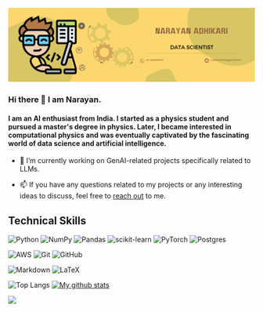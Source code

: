 
![Alt text](https://raw.githubusercontent.com/adhikarinarayan/adhikarinarayan/main/Yellow%20and%20Green%20Illustration%20Personal%20LinkedIn%20Banner.png 'title')

### Hi there 👋 I am Narayan. 
#### I am an AI enthusiast from India. I started as a physics student and pursued a master's degree in physics. Later, I became interested in computational physics and was eventually captivated by the fascinating world of data science and artificial intelligence.

- 🔭 I’m currently working on GenAI-related projects specifically related to LLMs.
  
- 📫 If you have any questions related to my projects or any interesting ideas to discuss, feel free to [reach out](mailto:n.adhikari2010@gmail.com) to me.


## Technical Skills

![Python](https://img.shields.io/badge/python-3670A0?style=for-the-badge&logo=python&logoColor=ffdd54)
![NumPy](https://img.shields.io/badge/numpy-%23013243.svg?style=for-the-badge&logo=numpy&logoColor=white)
![Pandas](https://img.shields.io/badge/pandas-%23150458.svg?style=for-the-badge&logo=pandas&logoColor=white)
![scikit-learn](https://img.shields.io/badge/scikit--learn-%23F7931E.svg?style=for-the-badge&logo=scikit-learn&logoColor=white)
![PyTorch](https://img.shields.io/badge/PyTorch-%23EE4C2C.svg?style=for-the-badge&logo=PyTorch&logoColor=white)
![Postgres](https://img.shields.io/badge/postgres-%23316192.svg?style=for-the-badge&logo=postgresql&logoColor=white)

![AWS](https://img.shields.io/badge/AWS-%23FF9900.svg?style=for-the-badge&logo=amazon-aws&logoColor=white)
![Git](https://img.shields.io/badge/git-%23F05033.svg?style=for-the-badge&logo=git&logoColor=white)
![GitHub](https://img.shields.io/badge/github-%23121011.svg?style=for-the-badge&logo=github&logoColor=white)


![Markdown](https://img.shields.io/badge/markdown-%23000000.svg?style=for-the-badge&logo=markdown&logoColor=white)
![LaTeX](https://img.shields.io/badge/latex-%23008080.svg?style=for-the-badge&logo=latex&logoColor=white)

![Top Langs](https://github-readme-stats.vercel.app/api/top-langs/?username=adhikarinarayan&langs_count=5&show_icons=true&theme=dracula)
[![My github stats](https://github-readme-stats.vercel.app/api?username=adhikarinarayan&show_icons=true&theme=radical)](https://github.com/adhikarinarayan)


![](https://komarev.com/ghpvc/?username=adhikarinarayan&color=green)

<!--
**adhikarinarayan/adhikarinarayan** is a ✨ _special_ ✨ repository because its `README.md` (this file) appears on your GitHub profile.

Here are some ideas to get you started:

- 🔭 I’m currently working on ...
- 🌱 I’m currently learning ...
- 👯 I’m looking to collaborate on ...
- 🤔 I’m looking for help with ...
- 💬 Ask me about ...
- 📫 How to reach me: ...
- 😄 Pronouns: ...
- ⚡ Fun fact: ...
-->
